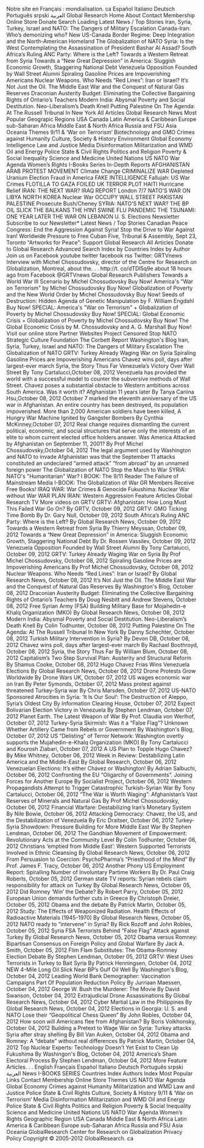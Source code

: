 Notre site en Français : mondialisation. ca Español Italiano Deutsch Português srpski العربية Global Research Home About Contact Membership Online Store Donate Search Loading Latest News / Top Stories Iran, Syria, Turkey, Israel and NATO: The Dangers of Military Escalation Canada-Iran: Who’s demonizing who? New US-Canada Border Regime: Deep Integration and the North-American Homeland The Globalization of NATO Syria: Is the West Contemplating the Assassination of President Bashar Al Assad? South Africa’s Ruling ANC Party: Where is the Left? Towards a Western Retreat from Syria Towards a “New Great Depression” in America: Sluggish Economic Growth, Staggering National Debt Venezuela Opposition Founded by Wall Street Alumni Spiraling Gasoline Prices are Impoverishing Americans Nuclear Weapons. Who Needs “Red Lines”: Iran or Israel? It’s Not Just the Oil. The Middle East War and the Conquest of Natural Gas Reserves Draconian Austerity Budget: Eliminating the Collective Bargaining Rights of Ontario’s Teachers Modern India: Abysmal Poverty and Social Destitution. Neo-Liberalism’s Death Knell Putting Palestine On The Agenda: At The Russell Tribunal In New York All Articles Global Research News Most Popular Geograpic Regions USA Canada Latin America & Caribbean Europe sub-Saharan Africa Middle East & North Africa Russia and FSU Asia Oceania Themes 9/11 & ‘War on Terrorism’ Biotechnology and GMO Crimes against Humanity Culture, Society & History Environment Global Economy Intelligence Law and Justice Media Disinformation Militarization and WMD Oil and Energy Police State & Civil Rights Politics and Religion Poverty & Social Inequality Science and Medicine United Nations US NATO War Agenda Women’s Rights I-Books Series In-Depth Reports AFGHANISTAN ARAB PROTEST MOVEMENT Climate Change CRIMINALIZE WAR Depleted Uranium Election Fraud in America FAKE INTELLIGENCE Fallujah: US War Crimes FLOTILLA TO GAZA FOILED UK TERROR PLOT HAITI Hurricane Relief IRAN: THE NEXT WAR? IRAQ REPORT London 7/7 NATO’S WAR ON LIBYA NORTH KOREA Nuclear War OCCUPY WALL STREET PAKISTAN PALESTINE Prosecute Bush/Cheney SYRIA: NATO’S NEXT WAR? THE BP OIL SLICK THE BALKANS THE H1N1 SWINE FLU PANDEMIC THE TSUNAMI: ONE YEAR LATER THE WAR ON LEBANON U. S. Elections Newsletter Subscribe to our Newsletter\* Latest News / Top Stories Canadian Peace Congress: End the Aggression Against Syria! Stop the Drive to War Against Iran! Worldwide Pressure to Free Cuban Five, Tribunal & Assembly, Sept 23, Toronto “Artworks for Peace”: Support Global Research All Articles Donate to Global Research Advanced Search Index by Countries Index by Author Join us on Facebook youtube twitter facebook rss Twitter: GRTVnews Interview with Michel Chossudovsky, director of the Centre for Research on Globalization, Montreal, about the. . . http://t. co/dTDl5q9e about 18 hours ago from Facebook @GRTVnews Global Research Publishers Towards a World War III Scenario by Michel Chossudovsky Buy Now! America's "War on Terrorism" by Michel Chossudovsky Buy Now! Globalization of Poverty and the New World Order by Michel Chossudovsky Buy Now! Seeds of Destruction: Hidden Agenda of Genetic Manipulation by F. William Engdahl Buy Now! SPECIAL: America's "War on Terrorism" + Globalization of Poverty by Michel Chossudovsky Buy Now! SPECIAL: Global Economic Crisis + Globalization of Poverty by Michel Chossudovsky Buy Now! The Global Economic Crisis by M. Chossudovsky and A. G. Marshall Buy Now! Visit our online store Partner Websites Project Censored Stop NATO Strategic Culture Foundation The Corbett Report Washington's Blog Iran, Syria, Turkey, Israel and NATO: The Dangers of Military Escalation The Globalization of NATO GRTV: Turkey Already Waging War on Syria Spiraling Gasoline Prices are Impoverishing Americans Chavez wins poll, days after largest-ever march Syria, the Story Thus Far Venezuela’s Victory Over Wall Street By Tony Cartalucci,October 08, 2012 Venezuela has provided the world with a successful model to counter the subversive methods of Wall Street. Chavez poses a substantial obstacle to Western ambitions across South America. Was it worth it? Afghanistan 11 years later By Tanya Cariina Hsu,October 08, 2012 October 7 marked the eleventh anniversary of the US war in Afghanistan. An entire country has been destroyed, its population impoverished. More than 2,000 American soldiers have been killed, A Hungry War Machine Ignited by Gangster Bombers By Cynthia McKinney,October 07, 2012 Real change requires dismantling the current political, economic, and social structures that serve only the interests of an elite to whom current elected office holders answer. Was America Attacked by Afghanistan on September 11, 2001? By Prof Michel Chossudovsky,October 04, 2012 The legal argument used by Washington and NATO to invade Afghanistan was that the September 11 attacks constituted an undeclared “armed attack” “from abroad” by an unnamed foreign power The Globalization of NATO Stop the March to War SYRIA: NATO's "Humanitarian" War? I BOOK: The 9/11 Reader The Failure of Mainstream Media I-BOOK: The Globalization of War GR Members Receive Free Books! IRAQ WAR: War Crimes & Genocide Fukushima: Nuclear War without War WAR PLAN IRAN: Western Aggression Feature Articles Global Research TV More videos on GRTV GRTV: Afghanistan: How Long Must This Failed War Go On? By GRTV, October 09, 2012 GRTV: GMO Ticking Time Bomb By Dr. Gary Null, October 09, 2012 South Africa’s Ruling ANC Party: Where is the Left? By Global Research News, October 09, 2012 Towards a Western Retreat from Syria By Thierry Meyssan, October 09, 2012 Towards a “New Great Depression” in America: Sluggish Economic Growth, Staggering National Debt By Dr. Rossen Vassilev, October 09, 2012 Venezuela Opposition Founded by Wall Street Alumni By Tony Cartalucci, October 09, 2012 GRTV: Turkey Already Waging War on Syria By Prof Michel Chossudovsky, October 08, 2012 Spiraling Gasoline Prices are Impoverishing Americans By Prof Michel Chossudovsky, October 08, 2012 Nuclear Weapons. Who Needs “Red Lines”: Iran or Israel? By Global Research News, October 08, 2012 It’s Not Just the Oil. The Middle East War and the Conquest of Natural Gas Reserves By Washington's Blog, October 08, 2012 Draconian Austerity Budget: Eliminating the Collective Bargaining Rights of Ontario’s Teachers By Doug Nesbitt and Andrew Stevens, October 08, 2012 Free Syrian Army (FSA) Building Military Base for Mojahedin-e Khalq Organization (MKO) By Global Research News, October 08, 2012 Modern India: Abysmal Poverty and Social Destitution. Neo-Liberalism’s Death Knell By Colin Todhunter, October 08, 2012 Putting Palestine On The Agenda: At The Russell Tribunal In New York By Danny Schechter, October 08, 2012 Turkish Military Intervention in Syria? By Devon DB, October 08, 2012 Chavez wins poll, days after largest-ever march By Rachael Boothroyd, October 08, 2012 Syria, the Story Thus Far By William Blum, October 08, 2012 Capitalism’s Two Step Survival Plan: Austerity and Structural Reform By Shamus Cooke, October 08, 2012 Hugo Chavez Frias Wins Venezuela Elections By Global Research News, October 08, 2012 Drone Protests Grow Worldwide By Drone Wars UK, October 07, 2012 US wages economic war on Iran By Peter Symonds, October 07, 2012 Mass protest against threatened Turkey-Syria war By Chris Marsden, October 07, 2012 US-NATO Sponsored Atrocities in Syria: ‘It Is Our Soul’: The Destruction of Aleppo, Syria’s Oldest City By Information Clearing House, October 07, 2012 Expect Bolivarian Election Victory in Venezuela By Stephen Lendman, October 07, 2012 Planet Earth. The Latest Weapon of War By Prof. Claudia von Werlhof, October 07, 2012 Turkey-Syria Skirmish: Was it a “False Flag”? Unknown Whether Artillery Came from Rebels or Government By Washington's Blog, October 07, 2012 US “Delisting” of Terror Network: Washington overtly supports the Mujahedin-e-Khalq Organization (MKO) By Tony Cartalucci and Kourosh Ziabari, October 07, 2012 A US Plan to Topple Hugo Chavez? By Mike Whitney, October 06, 2012 Week in Review: Destabilizing Latin America and the Middle-East By Global Research, October 06, 2012 Venezuelan Elections: It’s either Chávez or Washington! By Adrian Salbuchi, October 06, 2012 Confronting the EU “Oligarchy of Governments”. Joining Forces for Another Europe By Socialist Project, October 06, 2012 Western Propagandists Attempt to Trigger Catastrophic Turkish-Syrian War By Tony Cartalucci, October 06, 2012 “The War is Worth Waging”: Afghanistan’s Vast Reserves of Minerals and Natural Gas By Prof Michel Chossudovsky, October 06, 2012 Financial Warfare: Destabilizing Iran’s Monetary System By Nile Bowie, October 06, 2012 Attacking Democracy: Chavez, the US, and the Destabilization of Venezuela By Eric Draitser, October 06, 2012 Turkey-Syria Showdown: Pressure Building for More Middle East War By Stephen Lendman, October 06, 2012 The Gandhian Movement of Empowerment: Revolutionary Acts at the Community Level By Colin Todhunter, October 06, 2012 Christians ‘emptied from Middle East’: Western Supported Terrorists Involved in Ethnic Cleansing By Global Research News, October 06, 2012 From Persuasion to Coercion: PsychoPharma’s “Priesthood of the Mind” By Prof. James F. Tracy, October 06, 2012 Another Phony US Employment Report: Spiralling Number of Involuntary Partime Workers By Dr. Paul Craig Roberts, October 05, 2012 German state TV reports: Syrian rebels claim responsibility for attack on Turkey By Global Research News, October 05, 2012 Did Romney ‘Win’ the Debate? By Robert Parry, October 05, 2012 European Union demands further cuts in Greece By Christoph Dreier, October 05, 2012 Obama and the debate By Patrick Martin, October 05, 2012 Study: The Effects of Weaponized Radiation. Health Effects of Radioactive Materials (1945-1970) By Global Research News, October 05, 2012 NATO ready to “intervene” in Syria? By Rick Rozoff and John Robles, October 05, 2012 Syria FSA Terrorists Behind “False Flag” Attack against Turkey By Global Research News, October 05, 2012 Obama versus Romney: Bipartisan Consensus on Foreign Policy and Global Warfare By Jack A. Smith, October 05, 2012 Flim Flam Substitutes: The Obama-Romney Election Debate By Stephen Lendman, October 05, 2012 GRTV: West Uses Terrorists in Turkey to Bait Syria By Patrick Henningsen, October 04, 2012 NEW 4-Mile Long Oil Slick Near BP’s Gulf Oil Well By Washington's Blog, October 04, 2012 Leading World Bank Demographer: Vaccination Campaigns Part Of Population Reduction Policy By Jurriaan Maessen, October 04, 2012 George W. Bush the Murderer: The Movie By David Swanson, October 04, 2012 Extrajudicial Drone Assassinations By Global Research News, October 04, 2012 Cyber Martial Law in the Philippines By Global Research News, October 04, 2012 Elections in Georgia: U. S. and NATO Lose their “Geopolitical Chess Queen” By John Robles, October 04, 2012 How soon will Americans flee from Afghanistan? By Boris Volkhonsky, October 04, 2012 Building a Pretext to Wage War on Syria: Turkey attacks Syria after stray shelling By Bill Van Auken, October 04, 2012 Obama and Romney: A “debate” without real differences By Patrick Martin, October 04, 2012 Top Nuclear Experts: Technology Doesn’t Yet Exist to Clean Up Fukushima By Washingon's Blog, October 04, 2012 America’s Sham Electoral Process By Stephen Lendman, October 04, 2012 More Feature Articles. . . English Français Español Italiano Deutsch Português srpski العربية News I-BOOKS SERIES Countries Index Authors Index Most Popular Links Contact Membership Online Store Themes US NATO War Agenda Global Economy Crimes against Humanity Militarization and WMD Law and Justice Police State & Civil Rights Culture, Society & History 9/11 & ‘War on Terrorism’ Media Disinformation Militarization and WMD Oil and Energy Police State & Civil Rights Politics and Religion Poverty & Social Inequality Science and Medicine United Nations US NATO War Agenda Women’s Rights Geographic Region USA Canada Middle East & North Africa Latin America & Caribbean Europe sub-Saharan Africa Russia and FSU Asia Oceania GlobalResearch Center for Research on Globalization Privacy Policy Copyright © 2005-2012 GlobalResearch. ca
